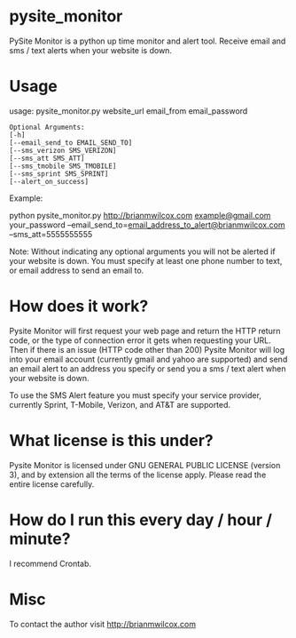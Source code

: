 pysite_monitor
==============

PySite Monitor is a python up time monitor and alert tool. Receive email and sms / text alerts when your website is down. 

# Usage

usage: pysite_monitor.py website_url email_from email_password

	Optional Arguments: 
	[-h] 
	[--email_send_to EMAIL_SEND_TO] 
	[--sms_verizon SMS_VERIZON] 
	[--sms_att SMS_ATT] 
	[--sms_tmobile SMS_TMOBILE] 
	[--sms_sprint SMS_SPRINT]  
	[--alert_on_success]

Example:

python pysite_monitor.py http://brianmwilcox.com example@gmail.com your_password –email_send_to=email_address_to_alert@brianmwilcox.com –sms_att=5555555555

Note: Without indicating any optional arguments you will not be alerted if your website is down. You must specify at least one phone number to text, or email address to send an email to. 

# How does it work?

Pysite Monitor will first request your web page and return the HTTP return code, or the type of connection error it gets when requesting your URL. Then if there is an issue (HTTP code other than 200) Pysite Monitor will log into your email account (currently gmail and yahoo are supported) and send an email alert to an address you specify or send you a sms / text alert when your website is down.

To use the SMS Alert feature you must specify your service provider, currently Sprint, T-Mobile, Verizon, and AT&T are supported.

# What license is this under?

Pysite Monitor is licensed under GNU GENERAL PUBLIC LICENSE (version 3), and by extension all the terms of the license apply. Please read the entire license carefully.

# How do I run this every day / hour / minute?

I recommend Crontab.

# Misc

To contact the author visit http://brianmwilcox.com
